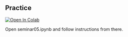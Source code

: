 
## Practice

[![Open In Colab](https://colab.research.google.com/assets/colab-badge.svg)](https://colab.research.google.com/github/yandexdataschool/deep_vision_and_graphics/blob/fall22/week05-vision_transformers/seminar05.ipynb)

Open seminar05.ipynb and follow instructions from there.



